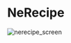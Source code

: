 # NeRecipe
![nerecipe_screen](https://user-images.githubusercontent.com/104371358/189489021-f185d815-30a2-43c4-91dc-a58d2ed7aaab.png)
